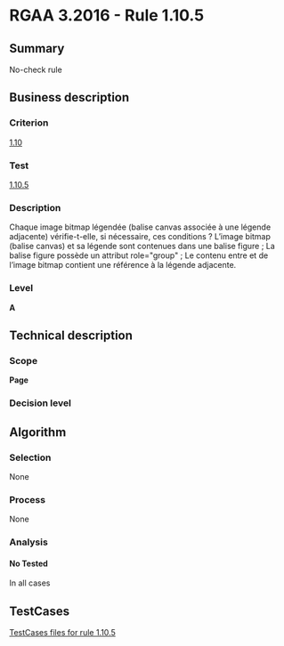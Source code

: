 # RGAA 3.2016 - Rule 1.10.5

## Summary
No-check rule


## Business description

### Criterion
[1.10](http://references.modernisation.gouv.fr/rgaa-accessibilite/criteres.html#crit-1-10)

### Test
[1.10.5](http://references.modernisation.gouv.fr/rgaa-accessibilite/criteres.html#test-1-10-5)

### Description
Chaque image bitmap légendée (balise canvas associée à une légende adjacente) vérifie-t-elle, si nécessaire, ces conditions ? L’image bitmap (balise canvas) et sa légende sont contenues dans une balise figure ; La balise figure possède un attribut role="group" ; Le contenu entre <canvas> et </canvas> de l’image bitmap contient une référence à la légende adjacente.

### Level
**A**


## Technical description

### Scope
**Page**

### Decision level


## Algorithm

### Selection
None

### Process
None

### Analysis

#### No Tested
In all cases


##  TestCases

[TestCases files for rule 1.10.5](https://github.com/Asqatasun/Asqatasun/tree/RGAA_3.2016/rules/rules-rgaa3.2016/src/test/resources/testcases/rgaa32016/Rgaa32016Rule011005/)


